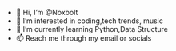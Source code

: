 - 👋 Hi, I’m @Noxbolt
- 👀 I’m interested in coding,tech trends, music
- 🌱 I’m currently learning Python,Data Structure
- 📫 Reach me through my email or socials

<!---
Noxbolt/Noxbolt is a ✨ special ✨ repository because its `README.md` (this file) appears on your GitHub profile.
You can click the Preview link to take a look at your changes.
--->

